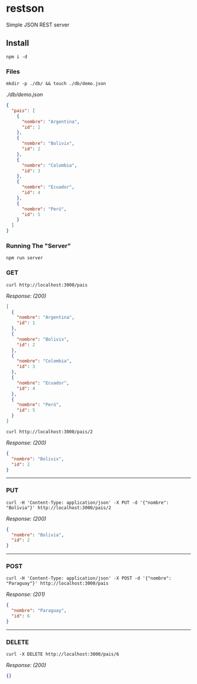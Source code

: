 # restson
Simple JSON REST server

## Install

```
npm i -d
```

### Files

```
mkdir -p ./db/ && touch ./db/demo.json
```

*./db/demo.json*

```json
{
  "pais": [
    {
      "nombre": "Argentina",
      "id": 1
    },
    {
      "nombre": "Bolivix",
      "id": 2
    },
    {
      "nombre": "Colombia",
      "id": 3
    },
    {
      "nombre": "Ecuador",
      "id": 4
    },
    {
      "nombre": "Perú",
      "id": 5
    }
  ]
}
```


### Running The "Server"

```
npm run server
```

### GET

```
curl http://localhost:3000/pais
```
*Response: (200)*
```json
[
  {
    "nombre": "Argentina",
    "id": 1
  },
  {
    "nombre": "Bolivix",
    "id": 2
  },
  {
    "nombre": "Colombia",
    "id": 3
  },
  {
    "nombre": "Ecuador",
    "id": 4
  },
  {
    "nombre": "Perú",
    "id": 5
  }
]
```

```
curl http://localhost:3000/pais/2
```
*Response: (200)*
```json
{
  "nombre": "Bolivix",
  "id": 2
}
```

----------

### PUT

```
curl -H 'Content-Type: application/json' -X PUT -d '{"nombre": "Bolivia"}' http://localhost:3000/pais/2
```
*Response: (200)*
```json
{
  "nombre": "Bolivia",
  "id": 2
}
```

----------

### POST

```
curl -H 'Content-Type: application/json' -X POST -d '{"nombre": "Paraguay"}' http://localhost:3000/pais
```
*Response: (201)*
```json
{
  "nombre": "Paraguay",
  "id": 6
}
```

----------

### DELETE

```
curl -X DELETE http://localhost:3000/pais/6
```

*Response: (200)*
```json
{}
```
